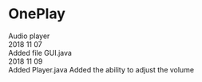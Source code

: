 # OnePlay
Audio player  
2018 11 07  
Added file GUI.java  
2018 11 09  
Added Player.java 
Added the ability to adjust the volume
